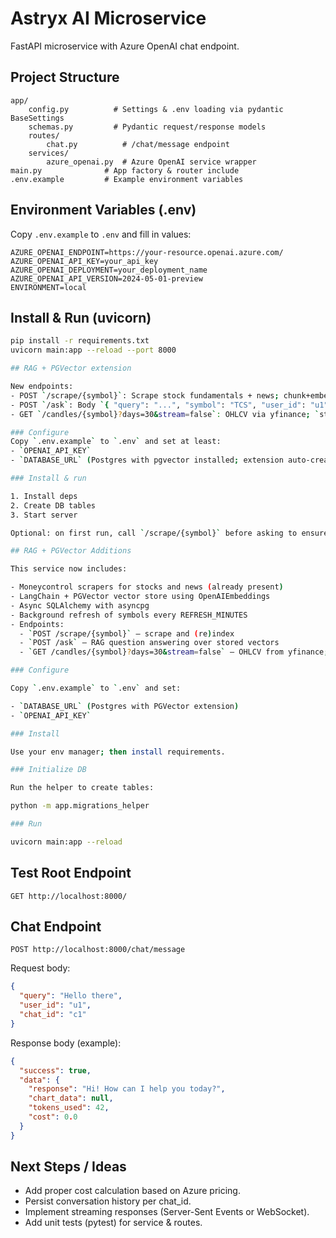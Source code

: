 # Astryx AI Microservice

FastAPI microservice with Azure OpenAI chat endpoint.

## Project Structure

```text
app/
	config.py          # Settings & .env loading via pydantic BaseSettings
	schemas.py         # Pydantic request/response models
	routes/
		chat.py          # /chat/message endpoint
	services/
		azure_openai.py  # Azure OpenAI service wrapper
main.py              # App factory & router include
.env.example         # Example environment variables
```

## Environment Variables (.env)

Copy `.env.example` to `.env` and fill in values:

```env
AZURE_OPENAI_ENDPOINT=https://your-resource.openai.azure.com/
AZURE_OPENAI_API_KEY=your_api_key
AZURE_OPENAI_DEPLOYMENT=your_deployment_name
AZURE_OPENAI_API_VERSION=2024-05-01-preview
ENVIRONMENT=local
```

## Install & Run (uvicorn)

```bash
pip install -r requirements.txt
uvicorn main:app --reload --port 8000

## RAG + PGVector extension

New endpoints:
- POST `/scrape/{symbol}`: Scrape stock fundamentals + news; chunk+embed into PGVector.
- POST `/ask`: Body `{ "query": "...", "symbol": "TCS", "user_id": "u1", "chat_id": "c1" }` -> LLM answer with retrieved context.
- GET `/candles/{symbol}?days=30&stream=false`: OHLCV via yfinance; `stream=true` for SSE.

### Configure
Copy `.env.example` to `.env` and set at least:
- `OPENAI_API_KEY`
- `DATABASE_URL` (Postgres with pgvector installed; extension auto-create attempted)

### Install & run

1. Install deps
2. Create DB tables
3. Start server

Optional: on first run, call `/scrape/{symbol}` before asking to ensure vector store has content.

## RAG + PGVector Additions

This service now includes:

- Moneycontrol scrapers for stocks and news (already present)
- LangChain + PGVector vector store using OpenAIEmbeddings
- Async SQLAlchemy with asyncpg
- Background refresh of symbols every REFRESH_MINUTES
- Endpoints:
  - `POST /scrape/{symbol}` — scrape and (re)index
  - `POST /ask` — RAG question answering over stored vectors
  - `GET /candles/{symbol}?days=30&stream=false` — OHLCV from yfinance; set `stream=true` for SSE

### Configure

Copy `.env.example` to `.env` and set:

- `DATABASE_URL` (Postgres with PGVector extension)
- `OPENAI_API_KEY`

### Install

Use your env manager; then install requirements.

### Initialize DB

Run the helper to create tables:

python -m app.migrations_helper

### Run

uvicorn main:app --reload

```

## Test Root Endpoint

`GET http://localhost:8000/`

## Chat Endpoint

`POST http://localhost:8000/chat/message`

Request body:

```json
{
  "query": "Hello there",
  "user_id": "u1",
  "chat_id": "c1"
}
```

Response body (example):

```json
{
  "success": true,
  "data": {
    "response": "Hi! How can I help you today?",
    "chart_data": null,
    "tokens_used": 42,
    "cost": 0.0
  }
}
```

## Next Steps / Ideas

- Add proper cost calculation based on Azure pricing.
- Persist conversation history per chat_id.
- Implement streaming responses (Server-Sent Events or WebSocket).
- Add unit tests (pytest) for service & routes.
